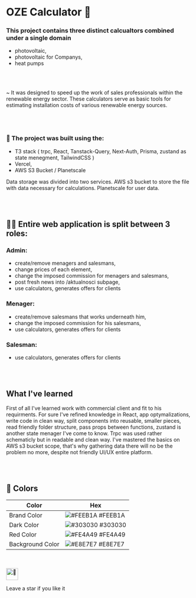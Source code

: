 # OZE Calculator 🔢

### This project contains three distinct calcualtors combined under a single domain
- photovoltaic,
- photovoltaic for Companys,
- heat pumps


<br/>
<br/>


~ It was designed to speed up the work of
sales professionals within the renewable energy sector. These
calculators serve as basic tools for estimating installation costs of
various renewable energy sources. 


<br/>
<br/>

 ### 📖 The project was built using the:
- T3 stack ( trpc, React, Tanstack-Query, Next-Auth, Prisma, zustand as state menegment, TailwindCSS )
- Vercel,
- AWS S3 Bucket / Planetscale

Data storage was divided into two services. AWS s3 bucket to store
the file with data necessary for calculations. Planetscale for user data.

<br/>
<br/>

## 🧖🏽 Entire web application is split between 3 roles:
### Admin:
  - create/remove menagers and salesmans,
  - change prices of each element,
  - change the imposed commission for menagers and salesmans,
  - post fresh news into /aktualnosci subpage,
  - use calculators, generates offers for clients
### Menager:
  - create/remove salesmans that works underneath him,
  - change the imposed commission for his salesmans,
  - use calculators, generates offers for clients
### Salesman:
   - use calculators, generates offers for clients



<br/>
<br/>

## What I've learned
First of all I've learned work with commercial client and fit to his requirments. For sure I've refined knowledge in React, app optymalizations, write code in clean way, split components into reusable, smaller pieces, read friendly folder structure, pass props between functions, zustand is another state menager I've come to know. 
Trpc was used rather schematicly but in readable and clean way. I've mastered the basics on AWS s3 bucket scope, that's why gathering data there will no be the problem no more, despite not friendly UI/UX entire platform.

<br/>
<br/>

## 🎨 Colors 

| Color           | Hex                                                                  |
| --------------- | -------------------------------------------------------------------- |
| Brand Color     | ![#FEEB1A](https://via.placeholder.com/15/FEEB1A/FEEB1A.png) #FEEB1A |
| Dark Color      | ![#303030](https://via.placeholder.com/15/303030/303030.png) #303030 |
| Red Color       | ![#FE4A49](https://via.placeholder.com/15/FE4A49/FE4A49.png) #FE4A49 |
| Background Color     | ![#E8E7E7](https://via.placeholder.com/15/E8E7E7/E8E7E7.png) #E8E7E7 |


<br/>
<br/>

<img src="https://fonts.gstatic.com/s/e/notoemoji/latest/1f31f/512.gif" alt="🌟" width="32" height="32">

Leave a star if you like it 


